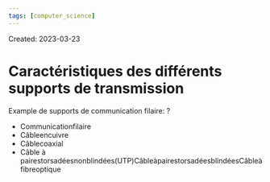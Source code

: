 ```yaml
---
tags: [computer_science] 
---
```

Created: 2023-03-23

# Caractéristiques des différents supports de transmission

Example de supports de communication filaire:
?
- Communicationfilaire
- Câbleencuivre
- Câblecoaxial
-  Câble à pairestorsadéesnonblindées(UTP)CâbleàpairestorsadéesblindéesCâbleàfibreoptique